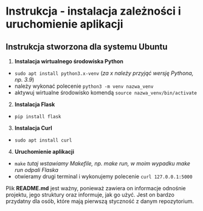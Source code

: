 # Instrukcja - instalacja zależności i uruchomienie aplikacji
## Instrukcja stworzona dla systemu Ubuntu

1. **Instalacja wirtualnego środowiska Python**
- ``` sudo apt install python3.x-venv ``` (_za x należy przyjąć wersję Pythona, np. 3.9_)
- należy wykonać polecenie ``` python3 -m venv nazwa_venv ```
- aktywuj wirtualne środowisko komendą ``` source nazwa_venv/bin/activate ```

2. **Instalacja Flask**
- ``` pip install flask ```

3. **Instalacja Curl**
- ``` sudo apt install curl ```

4. **Uruchomienie aplikacji**
- ``` make ``` _tutaj wstawiamy Makefile, np. make run, w moim wypadku make run odpali Flaska_
- otwieramy drugi terminal i wykonujemy polecenie ``` curl 127.0.0.1:5000 ```

Plik **README.md** jest ważny, ponieważ zawiera on informacje odnośnie projektu, jego struktury oraz informuje, jak go użyć. Jest on bardzo przydatny dla osób, które mają pierwszą styczność z danym repozytorium.

